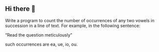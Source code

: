 ## Hi there 👋


Write a program to count the number of occurrences of any two vowels in succession in a line of text. For example, in the following sentence:

“Read the question meticulously”

such occurrences are ea, ue, io, ou.
